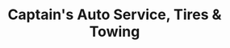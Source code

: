 ---
title: "Captain's Auto Service, Tires & Towing"
url: /appleton/captains-auto-service-tires-and-towing/
shop: car repair
---